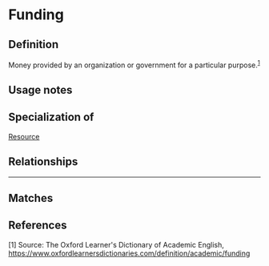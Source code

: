 # Funding

## Definition
Money provided by an organization or government for a particular purpose.<sup>[1](#fn1)</sup>

## Usage notes


## Specialization of
[Resource](../entities/Resource.md)

## Relationships

---
## Matches


## References
<a name="fn1">\[1\]</a> Source: The Oxford Learner's Dictionary of Academic English, https://www.oxfordlearnersdictionaries.com/definition/academic/funding
